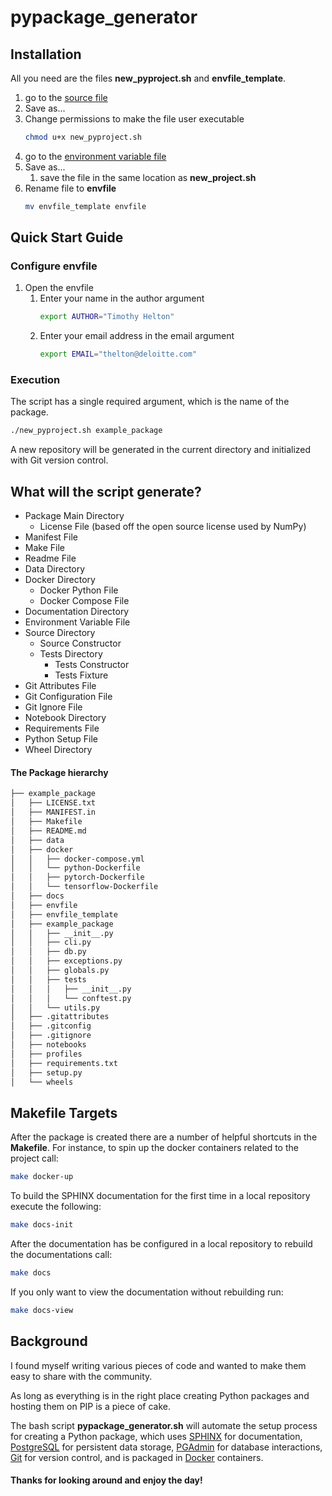# pypackage_generator

## Installation
All you need are the files **new_pyproject.sh** and **envfile_template**.

1. go to the [source file](https://github.com/TimothyHelton/pyproject_generator/blob/master/new_pyproject.sh)
1. Save as...
1. Change permissions to make the file user executable
    ```bash
    chmod u+x new_pyproject.sh
    ```
1. go to the [environment variable file ](https://github.com/TimothyHelton/pyproject_generator/blob/master/envfile_template)
1. Save as...
    1. save the file in the same location as **new_project.sh**
1. Rename file to **envfile**
    ```bash
    mv envfile_template envfile
    ```


## Quick Start Guide

### Configure envfile
1. Open the envfile
    1. Enter your name in the author argument
        ```bash
        export AUTHOR="Timothy Helton"
        ```
    1. Enter your email address in the email argument
        ```bash
        export EMAIL="thelton@deloitte.com"
        ```

### Execution
The script has a single required argument, which is the name of the package.
```bash
./new_pyproject.sh example_package
```
A new repository will be generated in the current directory and initialized
with Git version control.

## What will the script generate?
- Package Main Directory
    - License File (based off the open source license used by NumPy)
- Manifest File
- Make File
- Readme File
- Data Directory
- Docker Directory
    - Docker Python File
    - Docker Compose File
- Documentation Directory
- Environment Variable File
- Source Directory
    - Source Constructor
    - Tests Directory
        - Tests Constructor
        - Tests Fixture
- Git Attributes File
- Git Configuration File
- Git Ignore File
- Notebook Directory
- Requirements File
- Python Setup File
- Wheel Directory

#### The Package hierarchy
```bash
├── example_package
│   ├── LICENSE.txt
│   ├── MANIFEST.in
│   ├── Makefile
│   ├── README.md
│   ├── data
│   ├── docker
│   │   ├── docker-compose.yml
│   │   └── python-Dockerfile
│   │   ├── pytorch-Dockerfile
│   │   └── tensorflow-Dockerfile
│   ├── docs
│   ├── envfile
│   ├── envfile_template
│   ├── example_package
│   │   ├── __init__.py
│   │   ├── cli.py
│   │   ├── db.py
│   │   ├── exceptions.py
│   │   ├── globals.py
│   │   ├── tests
│   │   │   ├── __init__.py
│   │   │   └── conftest.py
│   │   └── utils.py
│   ├── .gitattributes
│   ├── .gitconfig
│   ├── .gitignore
│   ├── notebooks
│   ├── profiles
│   ├── requirements.txt
│   ├── setup.py
│   └── wheels
```

## Makefile Targets
After the package is created there are a number of helpful shortcuts in the
**Makefile**.  For instance, to spin up the docker containers related to the
project call:
```bash
make docker-up
```

To build the SPHINX documentation for the first time in a local repository 
execute the following:
```bash
make docs-init
```

After the documentation has be configured in a local repository to rebuild the
documentations call:
```bash
make docs
```

If you only want to view the documentation without rebuilding run:
```bash
make docs-view
```


## Background
I found myself writing various pieces of code and wanted to make them easy to
share with the community.

As long as everything is in the right place creating Python packages and 
hosting them on PIP is a piece of cake. 

The bash script **pypackage_generator.sh** will automate the setup process 
for creating a Python package, which uses
[SPHINX](http://www.sphinx-doc.org/en/stable/#) for documentation,
[PostgreSQL](https://www.postgresql.org/) for persistent data storage,
[PGAdmin](https://www.pgadmin.org/) for database interactions,
[Git](https://git-scm.com/) for version control,
and is packaged in [Docker](https://www.docker.com/) containers.

#### Thanks for looking around and enjoy the day!
